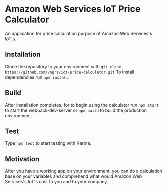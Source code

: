 # Amazon Web Services IoT Price Calculator

An application for price calculation purpose of Amazon Web Services's IoT's.

## Installation
Clone the repository to your environment with `git clone https://github.com/vngrs/iot-price-calculator.git`
To install dependencies run `npm install`.

## Build
After installation completes, for to begin using the calculator run `npm start` to start the webpack-dev-server or `npm build` to build the production environment.

## Test
Type `npm test` to start testing with Karma.

## Motivation
After you have a working app on your environment, you can do a calculation base on your variables and comprehend what would Amazon Web Services's IoT's cost to you and to your company.
